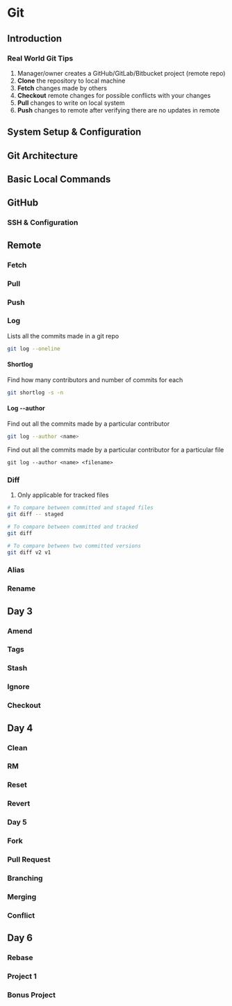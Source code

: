 # Git

## Introduction

### Real World Git Tips

1. Manager/owner creates a GitHub/GitLab/Bitbucket project (remote repo)
2. **Clone** the repository to local machine
3. **Fetch** changes made by others
4. **Checkout** remote changes for possible conflicts with your changes
5. **Pull** changes to write on local system
6. **Push** changes to remote after verifying there are no updates in remote

## System Setup & Configuration

## Git Architecture

## Basic Local Commands

## GitHub

### SSH & Configuration

## Remote

### Fetch

### Pull

### Push

### Log

Lists all the commits made in a git repo

```bash
git log --oneline
```

#### Shortlog

Find how many contributors and number of commits for each

```bash
git shortlog -s -n
```

#### Log --author

Find out all the commits made by a particular contributor

```bash
git log --author <name>
```

Find out all the commits made by a particular contributor for a particular file

```git
git log --author <name> <filename>
```



### Diff

1. Only applicable for tracked files

```bash
# To compare between committed and staged files
git diff -- staged

# To compare between committed and tracked
git diff

# To compare between two committed versions
git diff v2 v1
```



### Alias

### Rename

## Day 3

### Amend

### Tags

### Stash

### Ignore

### Checkout

## Day 4

### Clean

### RM

### Reset

### Revert

### Day 5

### Fork

### Pull Request

### Branching

### Merging

### Conflict

## Day 6

### Rebase

### Project 1

### Bonus Project

